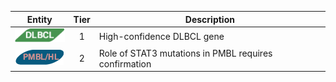 |Entity|Tier|Description              |
|:----:|:----:|------------------------------|
|![DLBCL](images/icons/DLBCL_tier1.png) | 1 | High-confidence DLBCL gene|
|![PMBL](images/icons/PMBL_tier2.png) | 2 | Role of STAT3 mutations in PMBL requires confirmation|
